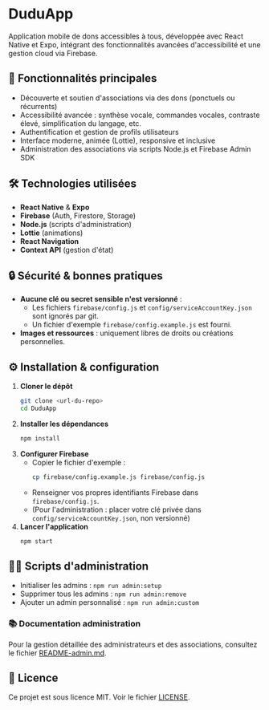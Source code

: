 # DuduApp

Application mobile de dons accessibles à tous, développée avec React Native et Expo, intégrant des fonctionnalités avancées d'accessibilité et une gestion cloud via Firebase.

## 🚀 Fonctionnalités principales
- Découverte et soutien d'associations via des dons (ponctuels ou récurrents)
- Accessibilité avancée : synthèse vocale, commandes vocales, contraste élevé, simplification du langage, etc.
- Authentification et gestion de profils utilisateurs
- Interface moderne, animée (Lottie), responsive et inclusive
- Administration des associations via scripts Node.js et Firebase Admin SDK

## 🛠️ Technologies utilisées
- **React Native** & **Expo**
- **Firebase** (Auth, Firestore, Storage)
- **Node.js** (scripts d'administration)
- **Lottie** (animations)
- **React Navigation**
- **Context API** (gestion d'état)

## 🔒 Sécurité & bonnes pratiques
- **Aucune clé ou secret sensible n'est versionné** :
  - Les fichiers `firebase/config.js` et `config/serviceAccountKey.json` sont ignorés par git.
  - Un fichier d'exemple `firebase/config.example.js` est fourni.
- **Images et ressources** : uniquement libres de droits ou créations personnelles.

## ⚙️ Installation & configuration
1. **Cloner le dépôt**
   ```bash
   git clone <url-du-repo>
   cd DuduApp
   ```
2. **Installer les dépendances**
   ```bash
   npm install
   ```
3. **Configurer Firebase**
   - Copier le fichier d'exemple :
     ```bash
     cp firebase/config.example.js firebase/config.js
     ```
   - Renseigner vos propres identifiants Firebase dans `firebase/config.js`.
   - (Pour l'administration : placer votre clé privée dans `config/serviceAccountKey.json`, non versionné)
4. **Lancer l'application**
   ```bash
   npm start
   ```

## 👨‍💻 Scripts d'administration
- Initialiser les admins : `npm run admin:setup`
- Supprimer tous les admins : `npm run admin:remove`
- Ajouter un admin personnalisé : `npm run admin:custom`

### 📚 Documentation administration
Pour la gestion détaillée des administrateurs et des associations, consultez le fichier [README-admin.md](./README-admin.md).

## 📄 Licence
Ce projet est sous licence MIT. Voir le fichier [LICENSE](./LICENSE).